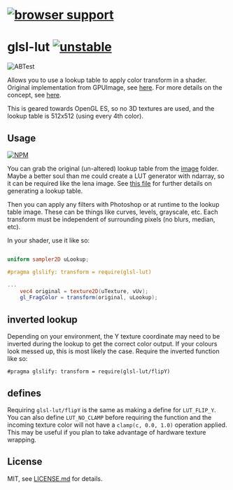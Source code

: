 # [![browser support](https://ci.testling.com/mattdesl/glsl-lut.png)](https://ci.testling.com/mattdesl/glsl-lut)

# glsl-lut [![unstable](http://badges.github.io/stability-badges/dist/unstable.svg)](http://github.com/badges/stability-badges)

![ABTest](http://i.imgur.com/IrgPRO2.png)

Allows you to use a lookup table to apply color transform in a shader. Original implementation from GPUImage, see [here](http://liovch.blogspot.ca/2012/07/add-instagram-like-effects-to-your-ios.html). For more details on the concept, see [here](http://http.developer.nvidia.com/GPUGems2/gpugems2_chapter24.html).

This is geared towards OpenGL ES, so no 3D textures are used, and the lookup table is 512x512 (using every 4th color).

## Usage

[![NPM](https://nodei.co/npm/glsl-lut.png)](https://nodei.co/npm/glsl-lut/)

You can grab the original (un-altered) lookup table from the [image](image) folder. Maybe a better soul than me could create a LUT generator with ndarray, so it can be required like the lena image. See [this file](https://github.com/BradLarson/GPUImage/blob/master/framework/Source/GPUImageLookupFilter.h) for further details on generating a lookup table.

Then you can apply any filters with Photoshop or at runtime to the lookup table image. These can be things like curves, levels, grayscale, etc. Each transform must be independent of surrounding pixels (no blurs, median, etc).

In your shader, use it like so:
```glsl

uniform sampler2D uLookup;

#pragma glslify: transform = require(glsl-lut)

...
    vec4 original = texture2D(uTexture, vUv);
	gl_FragColor = transform(original, uLookup);
```

## inverted lookup

Depending on your environment, the Y texture coordinate may need to be inverted during the lookup to get the correct color output. If your colours look messed up, this is most likely the case. Require the inverted function like so:

```
#pragma glslify: transform = require(glsl-lut/flipY)
```

## defines

Requiring `glsl-lut/flipY` is the same as making a define for `LUT_FLIP_Y`. You can also define `LUT_NO_CLAMP` before requiring the function and the incoming texture color will not have a `clamp(c, 0.0, 1.0)` operation applied. This may be useful if you plan to take advantage of hardware texture wrapping. 

## License

MIT, see [LICENSE.md](http://github.com/mattdesl/glsl-lut/blob/master/LICENSE.md) for details.